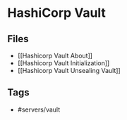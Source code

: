 # HashiCorp Vault

## Files
- [[Hashicorp Vault About]]
- [[Hashicorp Vault Initialization]]
- [[Hashicorp Vault Unsealing Vault]]

## Tags
- #servers/vault
